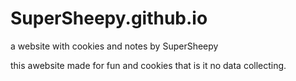 # SuperSheepy.github.io
a website with cookies and notes by SuperSheepy

this awebsite made for fun and cookies that is it no data collecting.
